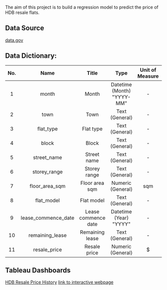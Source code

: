 The aim of this project is to build a regression model to predict the price of HDB resale flats.

## Data Source

[data.gov](https://data.gov.sg/dataset/resale-flat-prices)

## Data Dictionary:
| No. |         Name        |        Title        |                                                           Type                                                          | Unit of Measure |               Description              |
|:---:|:-------------------:|:-------------------:|:-----------------------------------------------------------------------------------------------------------------------:|:---------------:|:--------------------------------------:|
| 1   | month               | Month               |              Datetime (Month)                                            "YYYY-MM"                                      | -               |                           -            |
| 2   | town                | Town                |              Text (General)                                                                                             | -               |                           -            |
| 3   | flat_type           | Flat type           |              Text (General)                                                                                             | -               |                           -            |
| 4   | block               | Block               |              Text (General)                                                                                             | -               |                           -            |
| 5   | street_name         | Street name         |              Text (General)                                                                                             | -               |                           -            |
| 6   | storey_range        | Storey range        |              Text (General)                                                                                             | -               |                           -            |
| 7   | floor_area_sqm      | Floor area sqm      |              Numeric (General)                                                                                          | sqm             |                           -            |
| 8   | flat_model          | Flat model          |              Text (General)                                                                                             | -               |                           -            |
| 9   | lease_commence_date | Lease commence date |              Datetime (Year)                                            "YYYY"                                          | -               |                           -            |
| 10  | remaining_lease     | Remaining lease     |              Text (General)                                                                                             | -               |                           -            |
| 11  | resale_price        | Resale price        |              Numeric (General)                                                                                          | $               |                                        |


## Tableau Dashboards

[HDB Resale Price History](https://public.tableau.com/app/profile/ng.chee.yuan/viz/ResaleFlatPriceHistory/Dashboard1?publish=yes)
[link to interactive webpage](https://ngcheeyuan.github.io/)

